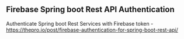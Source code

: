 ## Firebase Spring boot Rest API Authentication

Authenticate Spring boot Rest Services with Firebase token - https://thepro.io/post/firebase-authentication-for-spring-boot-rest-api/